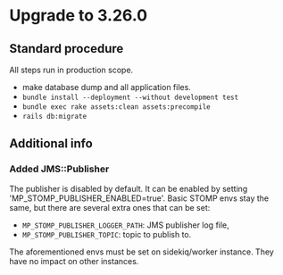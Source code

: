 # Upgrade to 3.26.0

## Standard procedure

All steps run in production scope.

- make database dump and all application files.
- `bundle install --deployment --without development test`
- `bundle exec rake assets:clean assets:precompile`
- `rails db:migrate`

## Additional info

### Added JMS::Publisher

The publisher is disabled by default.
It can be enabled by setting 'MP_STOMP_PUBLISHER_ENABLED=true'.
Basic STOMP envs stay the same, but there are several extra ones that can be set:

- `MP_STOMP_PUBLISHER_LOGGER_PATH`: JMS publisher log file,
- `MP_STOMP_PUBLISHER_TOPIC`: topic to publish to.

The aforementioned envs must be set on sidekiq/worker instance.
They have no impact on other instances.
